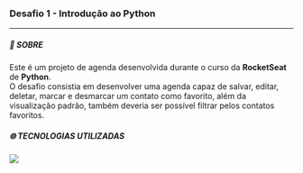 <h3>Desafio 1 - Introdução ao Python</h3>
<hr>
<h5>🎯 SOBRE</h5>
Este é um projeto de agenda desenvolvida durante o curso da <b>RocketSeat</b> de <b>Python</b>.
<br>
O desafio consistia em desenvolver uma agenda capaz de salvar, editar, deletar, marcar e desmarcar um contato como favorito, além da visualização padrão, também deveria ser possível filtrar pelos contatos favoritos.
<br>
<h5>🌐 TECNOLOGIAS UTILIZADAS</h5>
<div>
  <img src="https://img.shields.io/badge/python-6b7076?style=for-the-badge&logo=python&logoColor=white">
</div>

